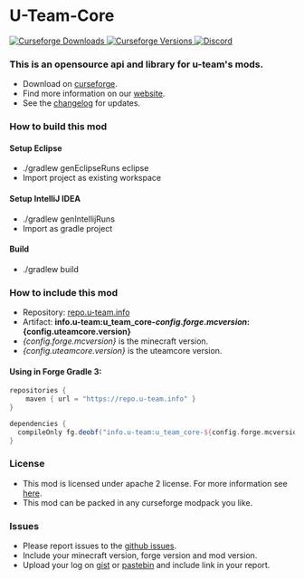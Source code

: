 # U-Team-Core

[
![Curseforge Downloads](http://cf.way2muchnoise.eu/u-team-core.svg)
![Curseforge Versions](http://cf.way2muchnoise.eu/versions/u-team-core.svg)
](https://www.curseforge.com/minecraft/mc-mods/u-team-core)
[
![Discord](https://img.shields.io/discord/297104769649213441?label=Discord)
](https://discordapp.com/invite/QXbWS36)

### This is an opensource api and library for u-team's mods.

- Download on [curseforge](https://www.curseforge.com/minecraft/mc-mods/u-team-core).  
- Find more information on our [website](https://u-team.info/mods/uteamcore).
- See the [changelog](CHANGELOG.md) for updates.

### How to build this mod

#### Setup Eclipse
- ./gradlew genEclipseRuns eclipse
- Import project as existing workspace

#### Setup IntelliJ IDEA
- ./gradlew genIntellijRuns
- Import as gradle project

#### Build
- ./gradlew build

### How to include this mod

- Repository: [repo.u-team.info](https://repo.u-team.info)
- Artifact: **info.u-team:u_team_core-${config.forge.mcversion}:${config.uteamcore.version}** 
- *{config.forge.mcversion}* is the minecraft version.
- *{config.uteamcore.version}* is the uteamcore version.

#### Using in Forge Gradle 3:
```gradle
repositories {
    maven { url = "https://repo.u-team.info" }
}

dependencies {
  compileOnly fg.deobf("info.u-team:u_team_core-${config.forge.mcversion}:${config.uteamcore.version}")
}
```

### License

- This mod is licensed under apache 2 license. For more information see [here](LICENSE).  
- This mod can be packed in any curseforge modpack you like.

### Issues

- Please report issues to the [github issues](../../issues).
- Include your minecraft version, forge version and mod version.
- Upload your log on [gist](https://gist.github.com) or [pastebin](https://pastebin.com) and include link in your report.
